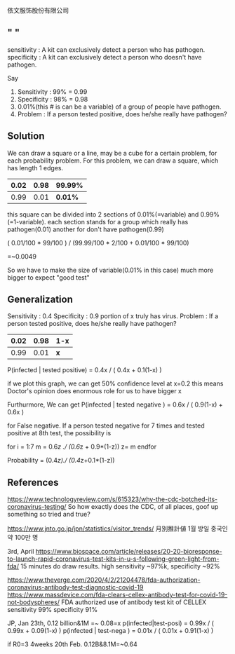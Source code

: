 依文服饰股份有限公司

## " "
sensitivity : A kit can exclusively detect a person who has pathogen.
specificity : A kit can exclusively detect a person who doesn't have pathogen.

Say
1. Sensitivity : 99% = 0.99
2. Specificity : 98% = 0.98
3. 0.01%(this # is can be a variable) of a group of people have pathogen.
4. Problem : If a person tested positive, does he/she really have pathogen?

## Solution

We can draw a square or a line, may be a cube for a certain problem, for each probability problem.
For this problem, we can draw a square, which has length 1 edges.

| 0.02 | 0.98 | __99.99%__ |
| --- | --- | --- |
| 0.99 | 0.01 | __0.01%__ |

this square can be divided into 2 sections of 0.01%(=variable) and 0.99%(=1-variable).
each section stands for a group which really has pathogen(0.01)
another for don't have pathogen(0.99)

( 0.01/100 * 99/100 ) / (99.99/100 * 2/100 + 0.01/100 * 99/100)

=~0.0049


So we have to make the size of variable(0.01% in this case) much more bigger to expect "good test"

## Generalization
Sensitivity : 0.4
Specificity : 0.9
portion of x truly has virus.
Problem : If a person tested positive, does he/she really have pathogen?

| 0.02 | 0.98 | __1-x__ |
| --- | --- | --- |
| 0.99 | 0.01 | __x__ |

P(infected | tested positive) = 0.4x / ( 0.4x + 0.1(1-x) )

if we plot this graph, we can get 50% confidence level at x=0.2
this means Doctor's opinion does enormous role for us to have bigger x 

Furthurmore, We can get
P(infected | tested negative ) = 0.6x / ( 0.9(1-x) + 0.6x )

for False negative.
If a person tested negative for 7 times and tested positive at 8th test,
the possibility is

for i = 1:7
   m = 0.6*z ./ (0.6*z + 0.9*(1-z))
   z= m
endfor

Probability = (0.4*z)./ (0.4*z+0.1*(1-z))


## References

https://www.technologyreview.com/s/615323/why-the-cdc-botched-its-coronavirus-testing/
So how exactly does the CDC, of all places, goof up something so tried and true?


https://www.jnto.go.jp/jpn/statistics/visitor_trends/
月別推計値
1월 방일 중국인 약 100만 명


3rd, April
https://www.biospace.com/article/releases/20-20-bioresponse-to-launch-rapid-coronavirus-test-kits-in-u-s-following-green-light-from-fda/
15 minutes do draw results.
high sensitivity ~97%k, specificity ~92%


https://www.theverge.com/2020/4/2/21204478/fda-authorization-coronavirus-antibody-test-diagnostic-covid-19
https://www.massdevice.com/fda-clears-cellex-antibody-test-for-covid-19-not-bodyspheres/
FDA authorized use of antibody test kit of CELLEX 
sensitivity 99%
specificity 91%


JP, Jan 23th, 0.12 billion&1M =~ 0.08=x
p(infected|test-posi) = 0.99x / ( 0.99x + 0.09(1-x) )
p(infected | test-nega ) = 0.01x / ( 0.01x + 0.91(1-x) )


if R0=3
4weeks 20th Feb. 
0.12B&8.1M=~0.64
